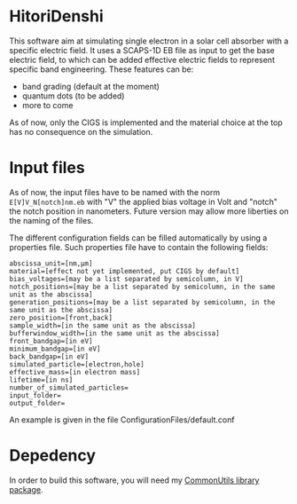 # HitoriDenshi

This software aim at simulating single electron in a solar cell absorber with a specific electric field. It uses a SCAPS-1D EB file as input to get the base electric field, to which can be added effective electric fields to represent specific band engineering. These features can be:
- band grading (default at the moment)
- quantum dots (to be added)
- more to come

As of now, only the CIGS is implemented and the material choice at the top has no consequence on the simulation.

# Input files

As of now, the input files have to be named with the norm `E[V]V_N[notch]nm.eb` with "V" the applied bias voltage in Volt and "notch" the notch position in nanometers. Future version may allow more liberties on the naming of the files.

The different configuration fields can be filled automatically by using a properties file. Such properties file have to contain the following fields:
```properties
abscissa_unit=[nm,μm]
material=[effect not yet implemented, put CIGS by default]
bias_voltages=[may be a list separated by semicolumn, in V]
notch_positions=[may be a list separated by semicolumn, in the same unit as the abscissa]
generation_positions=[may be a list separated by semicolumn, in the same unit as the abscissa]
zero_position=[front,back]
sample_width=[in the same unit as the abscissa]
bufferwindow_width=[in the same unit as the abscissa]
front_bandgap=[in eV]
minimum_bandgap=[in eV]
back_bandgap=[in eV]
simulated_particle=[electron,hole]
effective_mass=[in electron mass]
lifetime=[in ns]
number_of_simulated_particles=
input_folder=
output_folder=
```

An example is given in the file ConfigurationFiles/default.conf

# Depedency

In order to build this software, you will need my [CommonUtils library package](https://github.com/audreyazura/CommonUtils).
